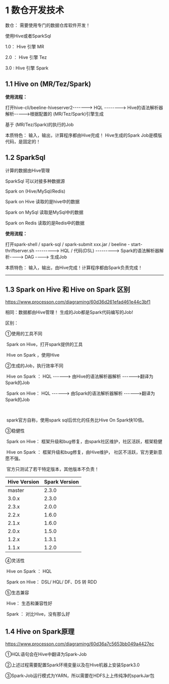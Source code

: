 # 1 数仓开发技术

数仓： 需要使用专门的数据仓库软件开发！

使用Hive或者SparkSql



1.0：  Hive   引擎  MR

2.0 ： Hive  引擎 Tez

3.0 :   Hive  引擎 Spark



## 1.1 Hive  on  (MR/Tez/Spark)

**使用流程：**

打开hive-cli/beeline-hiveserver2-------> HQL  --------> Hive的语法解析器解析----->根据配置的 (MR/Tez/Spark)引擎生成

基于 (MR/Tez/Spark)的执行的Job



本质特色： 输入，输出，计算程序都由Hive完成！ Hive生成的Spark Job是模版代码，是固定的！



## 1.2 SparkSql 

计算的数据由Hive管理



SparkSql 可以对接多种数据源



Spark on  (Hive/MySql/Redis)

Spark on Hive 读取的是hive中的数据

Spark on MySql 读取是MySql中的数据

 Spark on Redis 读取的是Redis中的数据



**使用流程：**

打开spark-shell / spark-sql / spark-submit xxx.jar / beeline - start-thriftserver.sh ---------> HQL / 代码(DSL)  ---------> Spark的语法解析器解析----> DAG ----> 生成Job

本质特色： 输入，输出，由Hive完成！计算程序都由Spark负责完成！







------

## 1.3 Spark on Hive 和 Hive on Spark 区别

https://www.processon.com/diagraming/60d36d261efad461e44c3bf1



相同：数据都由Hive管理！ 生成的Job都是Spark代码编写的Job!



区别： 

①使用的工具不同

​	Spark on Hive，打开spark提供的工具

​	Hive on Spark ，使用Hive

②生成的Job，执行效率不同

​	Hive on Spark ：  HQL  ------> 由Hive的语法解析器解析 ------>翻译为Spark的Job

​	Spark on Hive：  HQL   ------> 由Spark的语法解析器解析 ------>翻译为Spark的Job

​	

​	spark官方自称，使用spark sql后优化的任务比Hive On Spark快10倍。



③稳健性

​	Spark on Hive：  框架升级和bug修复，由spark社区维护，社区活跃，框架稳健

​	Hive on Spark ：  框架升级和bug修复，由Hive维护， 社区不活跃，官方更新意愿不强。

​	官方只测试了若干特定版本，其他版本不负责！

| Hive Version | Spark Version |
| :----------- | :------------ |
| master       | 2.3.0         |
| 3.0.x        | 2.3.0         |
| 2.3.x        | 2.0.0         |
| 2.2.x        | 1.6.0         |
| 2.1.x        | 1.6.0         |
| 2.0.x        | 1.5.0         |
| 1.2.x        | 1.3.1         |
| 1.1.x        | 1.2.0         |

④灵活性

​	Hive on Spark ：  HQL

​	Spark on Hive：  DSL/ HQL/ DF、DS 转 RDD

⑤生态兼容

​	Hive：  生态和兼容性好

​	Spark ：  对比Hive，没有那么好



## 1.4 Hive on Spark原理

https://www.processon.com/diagraming/60d36a7c5653bb049a4427ec

①HQL语句会在Hive中翻译为Spark-Job

②上述过程需要配置Spark环境变量以及在Hive机器上安装Spark3.0

③Spark-Job运行模式为YARN，所以需要在HDFS上上传纯净的sparkJar包

